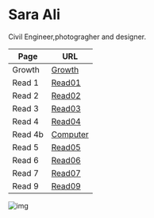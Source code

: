 # Sara Ali

Civil Engineer,photogragher and designer.


|Page| URL|
|---| ---|
|Growth| [Growth](Growth.md)|
|Read 1| [Read01](Read01.md)|
|Read 2| [Read02](Read02.md)|
|Read 3| [Read03](Read03.md)|
|Read 4| [Read04](Read04.md)|
|Read 4b| [Computer](Computer.md)|
|Read 5| [Read05](Read05.md)|
|Read 6| [Read06](Read06.md)|
|Read 7| [Read07](Read07.md)|
|Read 9| [Read09](Read09.md)|

![img](https://i.pinimg.com/564x/d4/fa/6f/d4fa6f725f3896e91fac949c660eba65.jpg)

